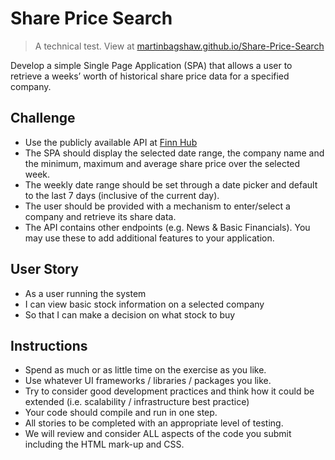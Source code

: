 # Share Price Search
> A technical test. View at [martinbagshaw.github.io/Share-Price-Search](https://martinbagshaw.github.io/Share-Price-Search)

Develop a simple Single Page Application (SPA) that allows a user to
retrieve a weeks’ worth of historical share price data for a specified
company.

## Challenge
- Use the publicly available API at [Finn Hub](https://finnhub.io/docs/api#stock-candles)
- The SPA should display the selected date range, the company name
and the minimum, maximum and average share price over the selected
week.
- The weekly date range should be set through a date picker and default
to the last 7 days (inclusive of the current day).
- The user should be provided with a mechanism to enter/select a
company and retrieve its share data.
- The API contains other endpoints (e.g. News &amp; Basic Financials). You
may use these to add additional features to your application.

## User Story
- As a user running the system
- I can view basic stock information on a selected company
- So that I can make a decision on what stock to buy

## Instructions
- Spend as much or as little time on the exercise as you like.
- Use whatever UI frameworks / libraries / packages you like.
- Try to consider good development practices and think how it could be
extended (i.e. scalability / infrastructure best practice)
- Your code should compile and run in one step.
- All stories to be completed with an appropriate level of testing.
- We will review and consider ALL aspects of the code you submit including the
HTML mark-up and CSS.